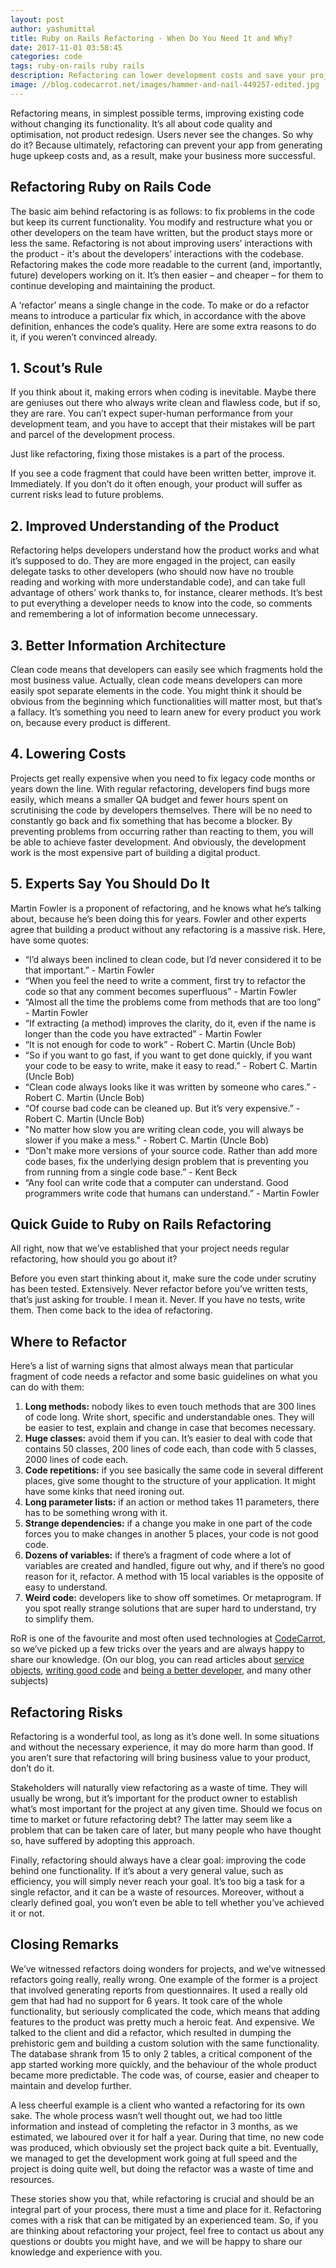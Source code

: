 ```yaml
---
layout: post
author: yashumittal
title: Ruby on Rails Refactoring - When Do You Need It and Why?
date: 2017-11-01 03:58:45
categories: code
tags: ruby-on-rails ruby rails
description: Refactoring can lower development costs and save your project from failure, but it's also risky. Find out how to do it the right way for your Ruby on Rails app.
image: //blog.codecarrot.net/images/hammer-and-nail-449257-edited.jpg
---
```


Refactoring means, in simplest possible terms, improving existing code without changing its functionality. It’s all about code quality and optimisation, not product redesign. Users never see the changes. So why do it? Because ultimately, refactoring can prevent your app from generating huge upkeep costs and, as a result, make your business more successful.

## Refactoring Ruby on Rails Code

The basic aim behind refactoring is as follows: to fix problems in the code but keep its current functionality. You modify and restructure what you or other developers on the team have written, but the product stays more or less the same. Refactoring is not about improving users’ interactions with the product - it's about the developers’ interactions with the codebase. Refactoring makes the code more readable to the current (and, importantly, future) developers working on it. It’s then easier – and cheaper – for them to continue developing and maintaining the product.

A ‘refactor’ means a single change in the code. To make or do a refactor means to introduce a particular fix which, in accordance with the above definition, enhances the code’s quality. Here are some extra reasons to do it, if you weren’t convinced already.

## 1. Scout’s Rule

If you think about it, making errors when coding is inevitable. Maybe there are geniuses out there who always write clean and flawless code, but if so, they are rare. You can’t expect super-human performance from your development team, and you have to accept that their mistakes will be part and parcel of the development process.

Just like refactoring, fixing those mistakes is a part of the process.

If you see a code fragment that could have been written better, improve it. Immediately. If you don’t do it often enough, your product will suffer as current risks lead to future problems.

## 2. Improved Understanding of the Product

Refactoring helps developers understand how the product works and what it’s supposed to do. They are more engaged in the project, can easily delegate tasks to other developers (who should now have no trouble reading and working with more understandable code), and can take full advantage of others’ work thanks to, for instance, clearer methods. It’s best to put everything a developer needs to know into the code, so comments and remembering a lot of information become unnecessary.

## 3. Better Information Architecture

Clean code means that developers can easily see which fragments hold the most business value. Actually, clean code means developers can more easily spot separate elements in the code. You might think it should be obvious from the beginning which functionalities will matter most, but that’s a fallacy. It’s something you need to learn anew for every product you work on, because every product is different.

## 4. Lowering Costs

Projects get really expensive when you need to fix legacy code months or years down the line. With regular refactoring, developers find bugs more easily, which means a smaller QA budget and fewer hours spent on scrutinising the code by developers themselves. There will be no need to constantly go back and fix something that has become a blocker. By preventing problems from occurring rather than reacting to them, you will be able to achieve faster development. And obviously, the development work is the most expensive part of building a digital product.

## 5. Experts Say You Should Do It

Martin Fowler is a proponent of refactoring, and he knows what he’s talking about, because he’s been doing this for years. Fowler and other experts agree that building a product without any refactoring is a massive risk. Here, have some quotes:

* “I’d always been inclined to clean code, but I’d never considered it to be that important.” - Martin Fowler
* “When you feel the need to write a comment, first try to refactor the code so that any comment becomes superfluous” - Martin Fowler
* “Almost all the time the problems come from methods that are too long” - Martin Fowler
* “If extracting (a method) improves the clarity, do it, even if the name is longer than the code you have extracted” - Martin Fowler
* “It is not enough for code to work” - Robert C. Martin (Uncle Bob)
* “So if you want to go fast, if you want to get done quickly, if you want your code to be easy to write, make it easy to read.” - Robert C. Martin (Uncle Bob)
* “Clean code always looks like it was written by someone who cares.” - Robert C. Martin (Uncle Bob)
* “Of course bad code can be cleaned up. But it’s very expensive.” - Robert C. Martin (Uncle Bob)
* "No matter how slow you are writing clean code, you will always be slower if you make a mess." - Robert C. Martin (Uncle Bob)
* “Don't make more versions of your source code. Rather than add more code bases, fix the underlying design problem that is preventing you from running from a single code base.” - Kent Beck
* “Any fool can write code that a computer can understand. Good programmers write code that humans can understand.” - Martin Fowler

## Quick Guide to Ruby on Rails Refactoring

All right, now that we’ve established that your project needs regular refactoring, how should you go about it?

Before you even start thinking about it, make sure the code under scrutiny has been tested. Extensively. Never refactor before you’ve written tests, that’s just asking for trouble. I mean it. Never. If you have no tests, write them. Then come back to the idea of refactoring.

## Where to Refactor

Here’s a list of warning signs that almost always mean that particular fragment of code needs a refactor and some basic guidelines on what you can do with them:

1. **Long methods:** nobody likes to even touch methods that are 300 lines of code long. Write short, specific and understandable ones. They will be easier to test, explain and change in case that becomes necessary.
2. **Huge classes:** avoid them if you can. It’s easier to deal with code that contains 50 classes, 200 lines of code each, than code with 5 classes, 2000 lines of code each.
3. **Code repetitions:** if you see basically the same code in several different places, give some thought to the structure of your application. It might have some kinks that need ironing out.
4. **Long parameter lists:** if an action or method takes 11 parameters, there has to be something wrong with it.
5. **Strange dependencies:** if a change you make in one part of the code forces you to make changes in another 5 places, your code is not good code.
6. **Dozens of variables:** if there’s a fragment of code where a lot of variables are created and handled, figure out why, and if there’s no good reason for it, refactor. A method with 15 local variables is the opposite of easy to understand.
7. **Weird code:** developers like to show off sometimes. Or metaprogram. If you spot really strange solutions that are super hard to understand, try to simplify them.

RoR is one of the favourite and most often used technologies at [CodeCarrot](https://codecarrot.net/), so we’ve picked up a few tricks over the years and are always happy to share our knowledge. (On our blog, you can read articles about [service objects](/service-objects-in-rails-will-help-you-design-clean-and-maintainable-code-heres-how), [writing good code](/how-to-write-code-that-speaks-for-itself) and [being a better developer](/patterns-that-will-help-you-be-a-better-developer), and many other subjects)

## Refactoring Risks

Refactoring is a wonderful tool, as long as it’s done well. In some situations and without the necessary experience, it may do more harm than good. If you aren’t sure that refactoring will bring business value to your product, don’t do it.

Stakeholders will naturally view refactoring as a waste of time. They will usually be wrong, but it’s important for the product owner to establish what’s most important for the project at any given time. Should we focus on time to market or future refactoring debt? The latter may seem like a problem that can be taken care of later, but many people who have thought so, have suffered by adopting this approach.

Finally, refactoring should always have a clear goal: improving the code behind one functionality. If it’s about a very general value, such as efficiency, you will simply never reach your goal. It’s too big a task for a single refactor, and it can be a waste of resources. Moreover, without a clearly defined goal, you won’t even be able to tell whether you’ve achieved it or not.

## Closing Remarks

We’ve witnessed refactors doing wonders for projects, and we’ve witnessed refactors going really, really wrong. One example of the former is a project that involved generating reports from questionnaires. It used a really old gem that had had no support for 6 years. It took care of the whole functionality, but seriously complicated the code, which means that adding features to the product was pretty much a heroic feat. And expensive. We talked to the client and did a refactor, which resulted in dumping the prehistoric gem and building a custom solution with the same functionality. The database shrank from 15 to only 2 tables, a critical component of the app started working more quickly, and the behaviour of the whole product became more predictable. The code was, of course, easier and cheaper to maintain and develop further.

A less cheerful example is a client who wanted a refactoring for its own sake. The whole process wasn’t well thought out, we had too little information and instead of completing the refactor in 3 months, as we estimated, we laboured over it for half a year. During that time, no new code was produced, which obviously set the project back quite a bit. Eventually, we managed to get the development work going at full speed and the project is doing quite well, but doing the refactor was a waste of time and resources.

These stories show you that, while refactoring is crucial and should be an integral part of your process, there must a time and place for it. Refactoring comes with a risk that can be mitigated by an experienced team. So, if you are thinking about refactoring your project, feel free to contact us about any questions or doubts you might have, and we will be happy to share our knowledge and experience with you.